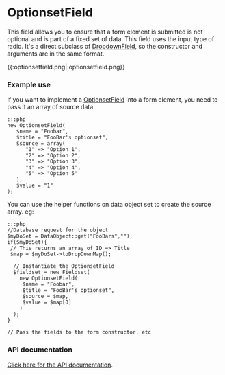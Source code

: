# OptionsetField

This field allows you to ensure that a form element is submitted is not optional and is part of a fixed set of data.
This field uses the input type of radio. It's a direct subclass of [DropdownField](DropdownField), so the constructor
and arguments are in the same format.

{{:optionsetfield.png|:optionsetfield.png}}
 

### Example use

If you want to implement a [OptionsetField](OptionsetField) into a form element, you need to pass it an array of source
data.

	:::php
	new OptionsetField(
	   $name = "Foobar",
	   $title = "FooBar's optionset",
	   $source = array(
	      "1" => "Option 1",
	      "2" => "Option 2",
	      "3" => "Option 3",
	      "4" => "Option 4",
	      "5" => "Option 5"
	   ),
	   $value = "1"
	);


You can use the helper functions on data object set to create the source array. eg: 

	:::php
	//Database request for the object
	$myDoSet = DataObject::get("FooBars","");
	if($myDoSet){
	 // This returns an array of ID => Title
	 $map = $myDoSet->toDropDownMap();
	 
	  // Instantiate the OptionsetField 
	  $fieldset = new Fieldset(
	    new OptionsetField(
	     $name = "Foobar",
	     $title = "FooBar's optionset",
	     $source = $map,
	     $value = $map[0]
	    )
	  );
	}
	
	// Pass the fields to the form constructor. etc
	

    

### API documentation

[Click here for the API documentation](http://api.silverstripe.org/trunk/forms/fields-basic/OptionsetField.html).

